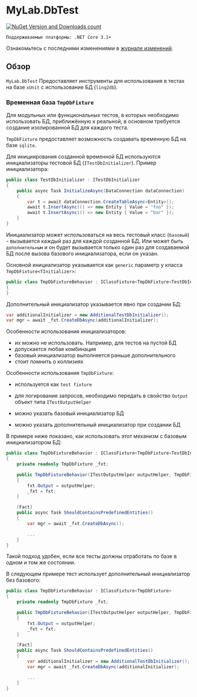 # MyLab.DbTest
[![NuGet Version and Downloads count](https://buildstats.info/nuget/MyLab.DbTest)](https://www.nuget.org/packages/MyLab.DbTest)

```
Поддерживаемые платформы: .NET Core 3.1+
```
Ознакомьтесь с последними изменениями в [журнале изменений](/changelog.md).

## Обзор

`MyLab.DbTest` Предоставляет инструменты для использования в тестах на базе `xUnit` с использование БД (`linq2db`).

### Временная база `TmpDbFixture`

Для модульных или функциональных тестов, в которых необходимо использовать БД, приближённую к реальной,  в основном требуется создание изолированной БД для каждого теста. 

`TmpDbFixture` предоставляет возможность создавать временную БД на базе `sqlite`.  

Для инициирования созданной временной БД используются инициализаторы тестовой БД (`ITestDbInitializer`). Пример инициализатора:

```C#
public class TestDbInitializer : ITestDbInitializer
{
    public async Task InitializeAsync(DataConnection dataConnection)
    {
        var t = await dataConnection.CreateTableAsync<Entity>();
        await t.InsertAsync(() => new Entity { Value = "foo" });
        await t.InsertAsync(() => new Entity { Value = "bar" });
    }
}
```

Инициализатор может использоваться на весь тестовый класс (`базовый`) - вызывается каждый раз для каждой созданной БД. Или может быть `дополнительным` и он будет вызывается только один раз для создаваемой БД после вызова базового инициализатора, если он указан. 

Основной инициализатор указывается как `generic` параметр у класса `TmpDbFixture<TInitializer>`:

```c#
public class TmpDbFixtureBehavior : IClassFixture<TmpDbFixture<TestDbInitializer>>
{
}
```

Дополнительный инициализатор указывается явно при создании БД:

```C#
var additionalInitializer = new AdditionalTestDbInitializer();
var mgr = await _fxt.CreateDbAsync(additionalInitializer);
```

Особенности использования инициализаторов:

* их можно не использовать. Например, для тестов на пустой БД
* допускается любая комбинация
* базовый инициализатор выполняется раньше дополнительного
* стоит помнить о коллизиях 

Особенности использования `TmpDbFixture`:

* используется как `test fixture`

* для логирования запросов, необходимо передать в свойство `Output` объект типа `ITestOutputHelper`

* можно указать базовый инициализатор БД 

* можно указать дополнительный инициализатор при создании БД

  

В примере ниже показано, как использовать этот механизм с базовым инициализатором БД:

```C#
public class TmpDbFixtureBehavior : IClassFixture<TmpDbFixture<TestDbInitializer>>
{
    private readonly TmpDbFixture _fxt;

    public TmpDbFixtureBehavior(ITestOutputHelper outputHelper, TmpDbFixture<TestDbInitializer> fxt)
    {
        fxt.Output = outputHelper;
        _fxt = fxt;
    }

    [Fact]
    public async Task ShouldContainsPredefinedEntities()
    {
        var mgr = await _fxt.CreateDbAsync();

        ...
    }
}
```

Такой подход удобен, если все тесты должны отработать по базе в одном и том же состоянии.



В следующем примере тест использует дополнительный инициализатор без базового:

```C#
public class TmpDbFixtureBehavior : IClassFixture<TmpDbFixture>
{
    private readonly TmpDbFixture _fxt;

    public TmpDbFixtureBehavior(ITestOutputHelper outputHelper, TmpDbFixture fxt)
    {
        fxt.Output = outputHelper;
        _fxt = fxt;
    }

    [Fact]
    public async Task ShouldContainsPredefinedEntities()
    {
        var additionalInitializer = new AdditionalTestDbInitializer();
		var mgr = await _fxt.CreateDbAsync(additionalInitializer);

        ...
    }
}
```






